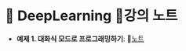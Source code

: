 # 🧠 DeepLearning 📕강의 노트

- **예제 1. 대화식 모드로 프로그래밍하기**: 📝[노트](https://edgeun.notion.site/0730_Python_-if-2-if-elif-41f4f6245ea7460cb26f7ee0899589ea#1045acd1ce6747ac89965890510e9db0)
